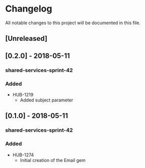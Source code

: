 # Changelog
All notable changes to this project will be documented in this file.

## [Unreleased]

## [0.2.0] - 2018-05-11
### shared-services-sprint-42
### Added
  - HUB-1219
    - Added subject parameter

## [0.1.0] - 2018-05-11
### shared-services-sprint-42
### Added
  - HUB-1274
    - Initial creation of the Email gem
